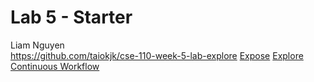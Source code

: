 # Lab 5 - Starter
Liam Nguyen  
https://github.com/taiokjk/cse-110-week-5-lab-explore
[Expose](https://taiokjk.github.io/cse-110-week-5-lab/expose)
[Explore](https://taiokjk.github.io/cse-110-week-5-lab/explore.html)
[Continuous Workflow](https://github.com/taiokjk/cse-110-week-5-lab-explore)

